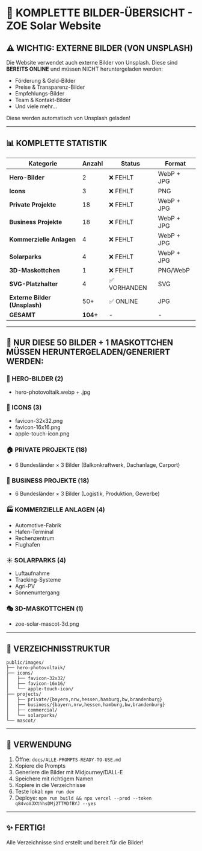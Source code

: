 # 🤖 KOMPLETTE BILDER-ÜBERSICHT - ZOE Solar Website

## ⚠️ WICHTIG: EXTERNE BILDER (VON UNSPLASH)

Die Website verwendet auch externe Bilder von Unsplash. Diese sind **BEREITS ONLINE** und müssen NICHT heruntergeladen werden:

- Förderung & Geld-Bilder
- Preise & Transparenz-Bilder
- Empfehlungs-Bilder
- Team & Kontakt-Bilder
- Und viele mehr...

Diese werden automatisch von Unsplash geladen!

---

## 📊 KOMPLETTE STATISTIK

| Kategorie | Anzahl | Status | Format |
|-----------|--------|--------|--------|
| **Hero-Bilder** | 2 | ❌ FEHLT | WebP + JPG |
| **Icons** | 3 | ❌ FEHLT | PNG |
| **Private Projekte** | 18 | ❌ FEHLT | WebP + JPG |
| **Business Projekte** | 18 | ❌ FEHLT | WebP + JPG |
| **Kommerzielle Anlagen** | 4 | ❌ FEHLT | WebP + JPG |
| **Solarparks** | 4 | ❌ FEHLT | WebP + JPG |
| **3D-Maskottchen** | 1 | ❌ FEHLT | PNG/WebP |
| **SVG-Platzhalter** | 4 | ✅ VORHANDEN | SVG |
| **Externe Bilder (Unsplash)** | 50+ | ✅ ONLINE | JPG |
| **GESAMT** | **104+** | - | - |

---

## 🎯 NUR DIESE 50 BILDER + 1 MASKOTTCHEN MÜSSEN HERUNTERGELADEN/GENERIERT WERDEN:

### 🎯 HERO-BILDER (2)
- hero-photovoltaik.webp + .jpg

### 🎨 ICONS (3)
- favicon-32x32.png
- favicon-16x16.png
- apple-touch-icon.png

### 🏠 PRIVATE PROJEKTE (18)
- 6 Bundesländer × 3 Bilder (Balkonkraftwerk, Dachanlage, Carport)

### 🏢 BUSINESS PROJEKTE (18)
- 6 Bundesländer × 3 Bilder (Logistik, Produktion, Gewerbe)

### 🏭 KOMMERZIELLE ANLAGEN (4)
- Automotive-Fabrik
- Hafen-Terminal
- Rechenzentrum
- Flughafen

### ☀️ SOLARPARKS (4)
- Luftaufnahme
- Tracking-Systeme
- Agri-PV
- Sonnenuntergang

### 🎭 3D-MASKOTTCHEN (1)
- zoe-solar-mascot-3d.png

---

## 📁 VERZEICHNISSTRUKTUR

```
public/images/
├── hero-photovoltaik/
├── icons/
│   ├── favicon-32x32/
│   ├── favicon-16x16/
│   └── apple-touch-icon/
├── projects/
│   ├── private/{bayern,nrw,hessen,hamburg,bw,brandenburg}
│   ├── business/{bayern,nrw,hessen,hamburg,bw,brandenburg}
│   ├── commercial/
│   └── solarparks/
└── mascot/
```

---

## 🚀 VERWENDUNG

1. Öffne: `docs/ALLE-PROMPTS-READY-TO-USE.md`
2. Kopiere die Prompts
3. Generiere die Bilder mit Midjourney/DALL-E
4. Speichere mit richtigem Namen
5. Kopiere in die Verzeichnisse
6. Teste lokal: `npm run dev`
7. Deploye: `npm run build && npx vercel --prod --token q84voVJXthhsDMj2TTMDfBYJ --yes`

---

## ✨ FERTIG!

Alle Verzeichnisse sind erstellt und bereit für die Bilder!

